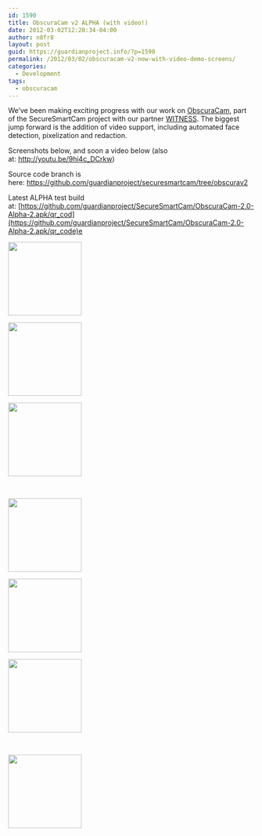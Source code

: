```yaml
---
id: 1590
title: ObscuraCam v2 ALPHA (with video!)
date: 2012-03-02T12:20:34-04:00
author: n8fr8
layout: post
guid: https://guardianproject.info/?p=1590
permalink: /2012/03/02/obscuracam-v2-now-with-video-demo-screens/
categories:
  - Development
tags:
  - obscuracam
---
```

We&#8217;ve been making exciting progress with our work on [ObscuraCam](https://guardianproject.info/apps/securecam/), part of the SecureSmartCam project with our partner [WITNESS](http://witness.org). The biggest jump forward is the addition of video support, including automated face detection, pixelization and redaction.

Screenshots below, and soon a video below (also at: <http://youtu.be/9hi4c_DCrkw>)

Source code branch is here: <https://github.com/guardianproject/securesmartcam/tree/obscurav2>

Latest ALPHA test build at: [https://github.com/guardianproject/SecureSmartCam/ObscuraCam-2.0-Alpha-2.apk/qr_cod](https://github.com/guardianproject/SecureSmartCam/ObscuraCam-2.0-Alpha-2.apk/qr_code)e  


<div id='gallery-5' class='gallery galleryid-1590 gallery-columns-3 gallery-size-thumbnail'>
  <dl class='gallery-item'>
    <dt class='gallery-icon landscape'>
      <a href='http://guardianproject.info/wp-content/uploads/2012/03/device-2012-03-02-120646.png'><img width="150" height="150" src="http://guardianproject.info/wp-content/uploads/2012/03/device-2012-03-02-120646-150x150.png" class="attachment-thumbnail size-thumbnail" alt="" /></a>
    </dt>
  </dl>
  
  <dl class='gallery-item'>
    <dt class='gallery-icon landscape'>
      <a href='http://guardianproject.info/wp-content/uploads/2012/03/device-2012-03-02-120717.png'><img width="150" height="150" src="http://guardianproject.info/wp-content/uploads/2012/03/device-2012-03-02-120717-150x150.png" class="attachment-thumbnail size-thumbnail" alt="" /></a>
    </dt>
  </dl>
  
  <dl class='gallery-item'>
    <dt class='gallery-icon landscape'>
      <a href='http://guardianproject.info/wp-content/uploads/2012/03/device-2012-03-02-120826.png'><img width="150" height="150" src="http://guardianproject.info/wp-content/uploads/2012/03/device-2012-03-02-120826-150x150.png" class="attachment-thumbnail size-thumbnail" alt="" /></a>
    </dt>
  </dl>
  
  <br style="clear: both" />
  
  <dl class='gallery-item'>
    <dt class='gallery-icon landscape'>
      <a href='http://guardianproject.info/wp-content/uploads/2012/03/device-2012-03-02-121031.png'><img width="150" height="150" src="http://guardianproject.info/wp-content/uploads/2012/03/device-2012-03-02-121031-150x150.png" class="attachment-thumbnail size-thumbnail" alt="" /></a>
    </dt>
  </dl>
  
  <dl class='gallery-item'>
    <dt class='gallery-icon landscape'>
      <a href='http://guardianproject.info/wp-content/uploads/2012/03/device-2012-03-02-121111.png'><img width="150" height="150" src="http://guardianproject.info/wp-content/uploads/2012/03/device-2012-03-02-121111-150x150.png" class="attachment-thumbnail size-thumbnail" alt="" /></a>
    </dt>
  </dl>
  
  <dl class='gallery-item'>
    <dt class='gallery-icon landscape'>
      <a href='http://guardianproject.info/wp-content/uploads/2012/03/device-2012-03-02-121126.png'><img width="150" height="150" src="http://guardianproject.info/wp-content/uploads/2012/03/device-2012-03-02-121126-150x150.png" class="attachment-thumbnail size-thumbnail" alt="" /></a>
    </dt>
  </dl>
  
  <br style="clear: both" />
  
  <dl class='gallery-item'>
    <dt class='gallery-icon landscape'>
      <a href='http://guardianproject.info/wp-content/uploads/2012/03/device-2012-03-02-121143.png'><img width="150" height="150" src="http://guardianproject.info/wp-content/uploads/2012/03/device-2012-03-02-121143-150x150.png" class="attachment-thumbnail size-thumbnail" alt="" /></a>
    </dt>
  </dl>
  
  <br style='clear: both' />
</div>